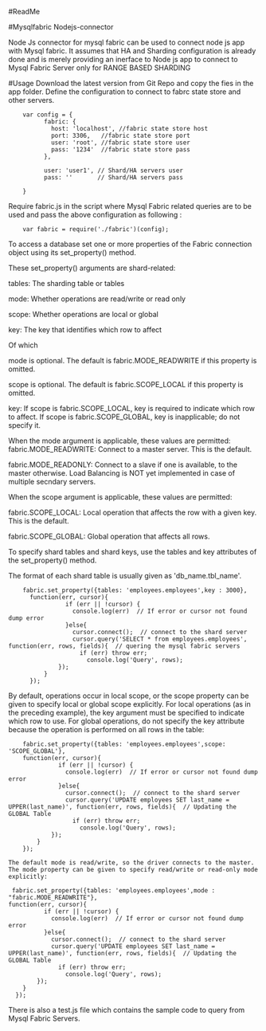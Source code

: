 #ReadMe

#Mysqlfabric Nodejs-connector

Node Js connector for mysql fabric can be used to connect node js app with Mysql fabric. It assumes that HA and Sharding configuration is already done and is merely providing an inerface to Node js app to connect to Mysql Fabric Server only for RANGE BASED SHARDING

#Usage
Download the latest version from Git Repo and copy the fies in the app folder. 
Define the configuration to connect to fabrc state store and other servers.

        var config = {
              fabric: {
                host: 'localhost', //fabric state store host
                port: 3306,   //fabric state store port
                user: 'root', //fabric state store user
                pass: '1234'  //fabric state store pass
              },

              user: 'user1', // Shard/HA servers user
              pass: ''       // Shard/HA servers pass

        }



Require fabric.js in the script where Mysql Fabric related queries are to be used and pass the above configuration as following :

        var fabric = require('./fabric')(config);

To access a database set one or more properties of the Fabric connection object using its set_property() method.

These         set_property()         arguments are shard-related:

tables: The sharding table or tables

mode: Whether operations are read/write or read only

scope: Whether operations are local or global

key: The key that identifies which row to affect

Of which 

mode is optional. The default is fabric.MODE_READWRITE if this property is omitted.

scope is optional. The default is fabric.SCOPE_LOCAL if this property is omitted.

key: If scope is fabric.SCOPE_LOCAL, key is required to indicate which row to affect. If scope is fabric.SCOPE_GLOBAL, key is inapplicable; do not specify it.

When the mode argument is applicable, these values are permitted:
fabric.MODE_READWRITE: Connect to a master server. This is the default.

fabric.MODE_READONLY: Connect to a slave if one is available, to the master otherwise. Load Balancing is NOT yet implemented in case of multiple secndary servers.

When the scope argument is applicable, these values are permitted:

fabric.SCOPE_LOCAL: Local operation that affects the row with a given key. This is the default.

fabric.SCOPE_GLOBAL: Global operation that affects all rows.

To specify shard tables and shard keys, use the tables and key attributes of the set_property() method.

The format of each shard table is usually given as 'db_name.tbl_name'.

        fabric.set_property({tables: 'employees.employees',key : 3000},
          function(err, cursor){
                    if (err || !cursor) {
                      console.log(err)  // If error or cursor not found dump error
                    }else{
                      cursor.connect();  // connect to the shard server
                      cursor.query('SELECT * from employees.employees', function(err, rows, fields){  // quering the mysql fabric servers
                        if (err) throw err; 
                          console.log('Query', rows);  
                  });
              }
          });


  By default, operations occur in local scope, or the scope property can be given to specify local or global scope explicitly. For local operations (as in the preceding example), the key argument must be specified to indicate which row to use. For global operations, do not specify the key attribute because the operation is performed on all rows in the table:

        fabric.set_property({tables: 'employees.employees',scope: 'SCOPE_GLOBAL'},
        function(err, cursor){
                  if (err || !cursor) {
                    console.log(err)  // If error or cursor not found dump error
                  }else{
                    cursor.connect();  // connect to the shard server
                    cursor.query('UPDATE employees SET last_name = UPPER(last_name)', function(err, rows, fields){  // Updating the GLOBAL Table
                      if (err) throw err; 
                        console.log('Query', rows);  
                });
            }
        });

    The default mode is read/write, so the driver connects to the master. The mode property can be given to specify read/write or read-only mode explicitly:

     fabric.set_property({tables: 'employees.employees',mode : "fabric.MODE_READWRITE"},
    function(err, cursor){
              if (err || !cursor) {
                console.log(err)  // If error or cursor not found dump error
              }else{
                cursor.connect();  // connect to the shard server
                cursor.query('UPDATE employees SET last_name = UPPER(last_name)', function(err, rows, fields){  // Updating the GLOBAL Table
                  if (err) throw err; 
                    console.log('Query', rows);  
            });
        }
      });

There is also a test.js file which contains the sample code to query from Mysql Fabric Servers.
